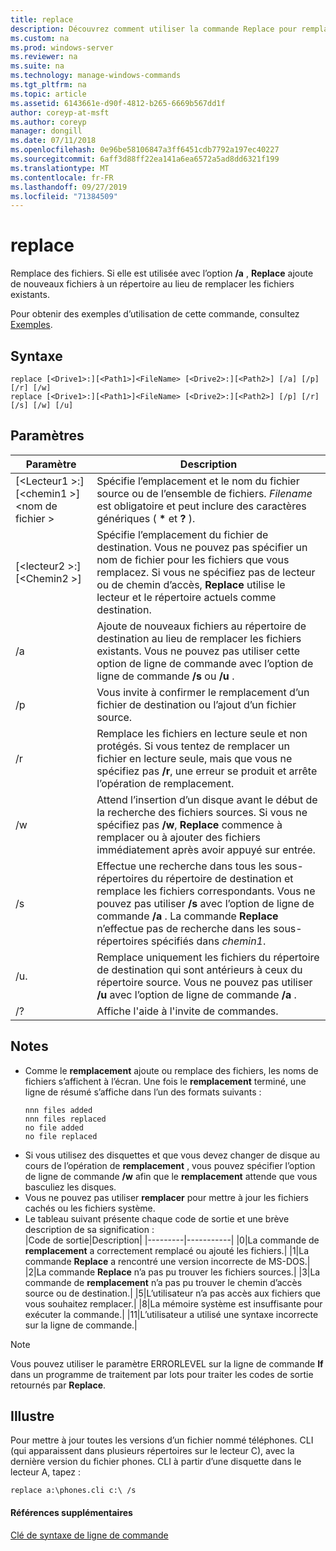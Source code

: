 ```yaml
---
title: replace
description: Découvrez comment utiliser la commande Replace pour remplacer des fichiers.
ms.custom: na
ms.prod: windows-server
ms.reviewer: na
ms.suite: na
ms.technology: manage-windows-commands
ms.tgt_pltfrm: na
ms.topic: article
ms.assetid: 6143661e-d90f-4812-b265-6669b567dd1f
author: coreyp-at-msft
ms.author: coreyp
manager: dongill
ms.date: 07/11/2018
ms.openlocfilehash: 0e96be58106847a3ff6451cdb7792a197ec40227
ms.sourcegitcommit: 6aff3d88ff22ea141a6ea6572a5ad8dd6321f199
ms.translationtype: MT
ms.contentlocale: fr-FR
ms.lasthandoff: 09/27/2019
ms.locfileid: "71384509"
---
```

# <a name="replace"></a>replace



Remplace des fichiers. Si elle est utilisée avec l’option **/a** , **Replace** ajoute de nouveaux fichiers à un répertoire au lieu de remplacer les fichiers existants.

Pour obtenir des exemples d’utilisation de cette commande, consultez [Exemples](#BKMK_examples).

## <a name="syntax"></a>Syntaxe

```
replace [<Drive1>:][<Path1>]<FileName> [<Drive2>:][<Path2>] [/a] [/p] [/r] [/w] 
replace [<Drive1>:][<Path1>]<FileName> [<Drive2>:][<Path2>] [/p] [/r] [/s] [/w] [/u] 
```

## <a name="parameters"></a>Paramètres

|Paramètre|Description|
|---------|-----------|
|[\<Lecteur1 >:] [\<chemin1 >]\<nom de fichier >|Spécifie l’emplacement et le nom du fichier source ou de l’ensemble de fichiers. *Filename* est obligatoire et peut inclure des caractères génériques ( **&#42;** et **?** ).|
|[\<lecteur2 >:] [\<Chemin2 >]|Spécifie l’emplacement du fichier de destination. Vous ne pouvez pas spécifier un nom de fichier pour les fichiers que vous remplacez. Si vous ne spécifiez pas de lecteur ou de chemin d’accès, **Replace** utilise le lecteur et le répertoire actuels comme destination.|
|/a|Ajoute de nouveaux fichiers au répertoire de destination au lieu de remplacer les fichiers existants. Vous ne pouvez pas utiliser cette option de ligne de commande avec l’option de ligne de commande **/s** ou **/u** .|
|/p|Vous invite à confirmer le remplacement d’un fichier de destination ou l’ajout d’un fichier source.|
|/r|Remplace les fichiers en lecture seule et non protégés. Si vous tentez de remplacer un fichier en lecture seule, mais que vous ne spécifiez pas **/r**, une erreur se produit et arrête l’opération de remplacement.|
|/w|Attend l’insertion d’un disque avant le début de la recherche des fichiers sources. Si vous ne spécifiez pas **/w**, **Replace** commence à remplacer ou à ajouter des fichiers immédiatement après avoir appuyé sur entrée.|
|/s|Effectue une recherche dans tous les sous-répertoires du répertoire de destination et remplace les fichiers correspondants. Vous ne pouvez pas utiliser **/s** avec l’option de ligne de commande **/a** . La commande **Replace** n’effectue pas de recherche dans les sous-répertoires spécifiés dans *chemin1*.|
|/u.|Remplace uniquement les fichiers du répertoire de destination qui sont antérieurs à ceux du répertoire source. Vous ne pouvez pas utiliser **/u** avec l’option de ligne de commande **/a** .|
|/?|Affiche l'aide à l'invite de commandes.|

## <a name="remarks"></a>Notes

- Comme le **remplacement** ajoute ou remplace des fichiers, les noms de fichiers s’affichent à l’écran. Une fois le **remplacement** terminé, une ligne de résumé s’affiche dans l’un des formats suivants :  
  ```
  nnn files added
  nnn files replaced
  no file added
  no file replaced
  ```  
- Si vous utilisez des disquettes et que vous devez changer de disque au cours de l’opération de **remplacement** , vous pouvez spécifier l’option de ligne de commande **/w** afin que le **remplacement** attende que vous basculiez les disques.
- Vous ne pouvez pas utiliser **remplacer** pour mettre à jour les fichiers cachés ou les fichiers système.
- Le tableau suivant présente chaque code de sortie et une brève description de sa signification :  
  |Code de sortie|Description|
  |---------|-----------|
  |0|La commande de **remplacement** a correctement remplacé ou ajouté les fichiers.|
  |1|La commande **Replace** a rencontré une version incorrecte de MS-DOS.|
  |2|La commande **Replace** n’a pas pu trouver les fichiers sources.|
  |3|La commande de **remplacement** n’a pas pu trouver le chemin d’accès source ou de destination.|
  |5|L’utilisateur n’a pas accès aux fichiers que vous souhaitez remplacer.|
  |8|La mémoire système est insuffisante pour exécuter la commande.|
  |11|L’utilisateur a utilisé une syntaxe incorrecte sur la ligne de commande.|

> [!NOTE]
> Vous pouvez utiliser le paramètre ERRORLEVEL sur la ligne de commande **If** dans un programme de traitement par lots pour traiter les codes de sortie retournés par **Replace**.

## <a name="BKMK_examples"></a>Illustre

Pour mettre à jour toutes les versions d’un fichier nommé téléphones. CLI (qui apparaissent dans plusieurs répertoires sur le lecteur C), avec la dernière version du fichier phones. CLI à partir d’une disquette dans le lecteur A, tapez :

`replace a:\phones.cli c:\ /s`

#### <a name="additional-references"></a>Références supplémentaires

[Clé de syntaxe de ligne de commande](command-line-syntax-key.md)